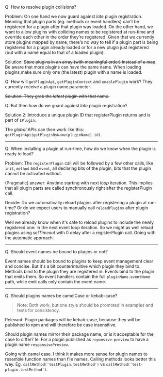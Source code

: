 Q: How to resolve plugin collisions?

Problem: On one hand we now guard against _late_ plugin registration. Meaning that plugin parts (eg. methods or event handlers) can't be registered for a plugin after that plugin was loaded. On the other hand, we want to allow plugins with colliding names to be registered at run-time and override each other in the order they're registered. Given that we currently store plugins mapped by name, there's no way to tell if a plugin part is being registered for a plugin already loaded or for a new plugin just registered (but with a name equal to that of a loaded plugin).

Solution: ~~Store plugins in an array (with meaningful order) instead of a map~~. Be aware that more plugins can have the same name. When loading plugins,make sure only one (the latest) plugin with a name is loaded.

Q: How will `getPluginApi`, `getPluginContext` and `enablePlugin` work? They currently receive a plugin name parameter.

~~Solution: They grab the _latest_ plugin with that name.~~

Q: But then how do we guard against _late_ plugin registration?

Solution 2: Introduce a unique plugin ID that registerPlugin returns and is part of `IPlugin`.

The _global_ APIs can then work like this: `getPluginApi(getPluginByName(pluginName).id)`.

---

Q: When installing a plugin at run-time, how do we know when the plugin is ready to load?

Problem: The `registerPlugin` call will be followed by a few other calls, like `init`, `method` and `event`, all declaring bits of the plugin, bits that the plugin cannot be activated without.

(Pragmatic) answer: Anytime starting with next _loop_ iteration. This implies that all plugin parts are called synchronously right after the registerPlugin call.

Decide: Do we automatically reload plugins after registering a plugin at run-time? Or do we expect users to manually call `reloadPlugins` after plugin registration?

Well we already know when it's safe to reload plugins to include the newly registered one: In the next event loop iteration. So we might as well reload plugins using _setTimeout_ with 0 delay after a registerPlugin call. Going with the automatic approach.

---

Q: Should event names be bound to plugins or not?

Event names should be bound to plugins to keep event management clear and concise. But it's a bit counterintuitive which plugin they bind to. Methods bind to the plugin they are registered in. Events bind to the plugin that emits them. So event handlers contain the full `pluginName.eventName` path, while emit calls only contain the event name.

---

Q: Should plugins names be camelCase or kebab-case?

> Note: Both work, but one style should be promoted in examples and tests for consistency.

Relevant: Plugin packages will be kebab-case, because they will be published to npm and will therefore be case insensitive.

Should plugin names mirror their package name, or is it acceptable for the case to differ? Ie. For a plugin published as `reponsive-preview` to have a plugin name `responsivePreview`.

Going with camel case. I think it makes more sense for plugin names to resemble function names than file names. Calling methods looks better this way. Eg. `callMethod('testPlugin.testMethod')` vs `callMethod('test-plugin.testMethod')`.
